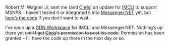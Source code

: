 Robert M. Wagner Jr. sent me (and
[Chris](http://www.sellsbrothers.com/news/showTopic.aspx?ixTopic=1023))
an update for [IMCLI](http://www.sellsbrothers.com/tools/#imcli) to
support MSNP8. I haven’t tested it or integrated it into
[Messenger.NET](http://devhawk.net/prj_messenger.aspx) yet, but [here’s
the
code](http://cid-0d9bc809858885a4.office.live.com/self.aspx/DevHawk%20Content/BlogFiles/ImClient.cs)
if you don’t want to wait.

I’ve spun up a [GDN Workspace](http://workspaces.gotdotnet.com/imcli)
for IMCLI and Messenger.NET. Nothing’s up there yet ~~until I get
[Chris](http://www.sellsbrothers.com/)‘s permission to post his code.~~
Permission has been granted – I’ll have the code up there in the next
day or so.
